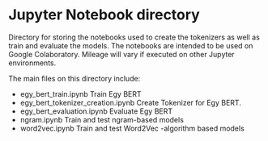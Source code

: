 # Jupyter Notebook directory

Directory for storing the notebooks used to create the tokenizers as well as train and evaluate the models.
The notebooks are intended to be used on Google Colaboratory. Mileage will vary if executed on other Jupyter environments.

The main files on this directory include:

- egy_bert_train.ipynb  Train Egy BERT
- egy_bert_tokenizer_creation.ipynb  Create Tokenizer for Egy BERT.
- egy_bert_evaluation.ipynb  Evaluate Egy BERT
- ngram.ipynb  Train and test ngram-based models  
- word2vec.ipynb   Train and test Word2Vec -algorithm based models

